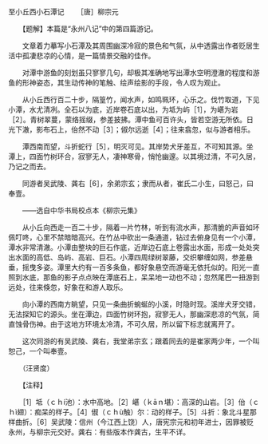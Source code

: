 至小丘西小石潭记
　　［唐］柳宗元　

　　【题解】本篇是“永州八记”中的第四篇游记。

　　文章着力摹写小石潭及其周围幽深冷寂的景色和气氛，从中透露出作者贬居生活中孤凄悲凉的心情，是一篇情景交融的佳作。

　　对潭中游鱼的刻划虽只寥寥几句，却极其准确地写出潭水空明澄澈的程度和游鱼的形神姿态，其生动传神的笔触、绘声绘影的手段，令人叹为观止。　　

　　从小丘西行百二十步，隔篁竹，闻水声，如鸣珮环，心乐之。伐竹取道，下见小潭，水尤清冽。全石以为底，近岸卷石底以出，为坻为屿［1］，为嵁为岩［2］。青树翠蔓，蒙络摇缀，参差披拂。潭中鱼可百许头，皆若空游无所依。日光下澈，影布石上，佁然不动［3］；俶尔远逝［4］；往来翕忽，似与游者相乐。

　　潭西南而望，斗折蛇行［5］，明灭可见。其岸势犬牙差互，不可知其源。坐潭上，四面竹树环合，寂寥无人，凄神寒骨，悄怆幽邃。以其境过清，不可久居，乃记之而去。

　　同游者吴武陵、龚右［6］，余弟宗玄；隶而从者，崔氏二小生，曰怒己，曰奉壹。

　　——选自中华书局校点本《柳宗元集》　　

　　从小丘向西走一百二十步，隔着一片竹林，听到有流水声，那清脆的声音如环佩叮咚，心里不禁暗暗高兴。在竹丛中砍出一条通道，钻过去俯身见有一个小潭，潭水非常清澈。小潭由整块的巨石作底，近岸边石底上卷露出水面，形成一处处突出水面的高低、岛屿、高岩、巨石。小潭四周绿树翠藤，交织攀缠如网，参差悬垂，摇曳多姿。潭里大约有一百多条鱼，都好象悬空而游毫无依托似的。阳光一直照到水底，那鱼的影子点点映在潭底石上，呆呆地一动也不动；忽然尾巴一扭游到远处，往来倏忽，好象在和游人取乐。

　　向小潭的西南方眺望，只见一条曲折蜿蜒的小溪，时隐时现。溪岸犬牙交错，无法探知它的源头。坐在潭边，四面竹树环抱，寂寥无人，那幽深悲凉的气氛，简直蚀骨伤神。由于这地方环境太冷清，不可久居，所以留下标志就离开了。

　　这次同游的有吴武陵、龚右，我堂弟宗玄；跟着同去的是崔家两少年，一个叫恕己，一个叫奉壹。

　　（汪贤度） 

　　【注释】

　　［1］坻（ｃｈí池）：水中高地。［2］嵁（ｋāｎ堪）：高深的山岩。［3］佁（ｃｈì翅）：痴呆的样子。［4］俶（ｃｈù触）尔：动的样子。［5］斗折：象北斗星那样曲折。［6］吴武陵：信州（今江西上饶）人，唐宪宗元和初年进士，因罪被贬永州，与柳宗元交好。龚右：有些版本作龚古，生平不详。 


